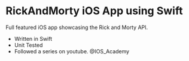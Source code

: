 # RickAndMorty iOS App using Swift

Full featured iOS app showcasing the Rick and Morty API.

- Written in Swift
- Unit Tested
- Followed a series on youtube. @IOS_Academy 

